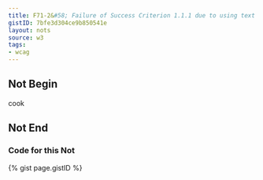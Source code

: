 ```yaml
---
title: F71-2&#58; Failure of Success Criterion 1.1.1 due to using text look-alikes to represent text without providing a text alternative
gistID: 7bfe3d304ce9b850541e
layout: nots
source: w3
tags:
- wcag
---
```


<h2 aria-describedby="{{ page.gistID }}">Not Begin</h2>
<div class="rendered-not">
&#x03F2;&#x043E;&#x03BF;&#x006B;
</div> <!-- rendered-not -->

<h2 aria-describedby="{{ page.gistID }}">Not End</h2>

<h3 aria-describedby="{{ page.gistID }}">Code for this Not</h3>
{% gist page.gistID %}